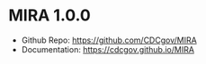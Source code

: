 
# MIRA 1.0.0
* Github Repo: https://github.com/CDCgov/MIRA
* Documentation: https://cdcgov.github.io/MIRA
